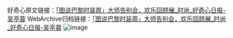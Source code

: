 好奇心原文链接：[「图说巴黎时装周」大师告别会，欢乐回顾展_时尚_好奇心日报-吴亭蓉](https://www.qdaily.com/articles/2624.html)
WebArchive归档链接：[「图说巴黎时装周」大师告别会，欢乐回顾展_时尚_好奇心日报-吴亭蓉](http://web.archive.org/web/20190623151245/https://www.qdaily.com/articles/2624.html)
![image](http://ww3.sinaimg.cn/large/007d5XDply1g3v6b6pkh4j30u0c84npd)